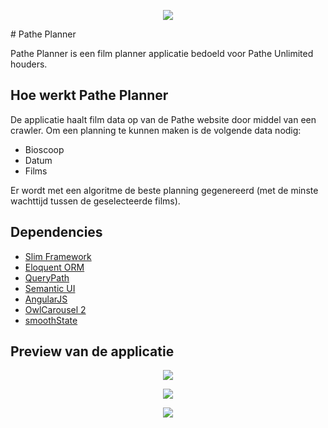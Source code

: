 <p align="center">
	<img src="https://raw.githubusercontent.com/wesleydebruijn/PathePlanner/master/img/logo.png" />
</p>
# Pathe Planner

Pathe Planner is een film planner applicatie bedoeld voor Pathe Unlimited houders.

## Hoe werkt Pathe Planner
De applicatie haalt film data op van de Pathe website door middel van een crawler. Om een planning te kunnen maken is de volgende data nodig:<br />
- Bioscoop
- Datum
- Films

Er wordt met een algoritme de beste planning gegenereerd (met de minste wachttijd tussen de geselecteerde films).

## Dependencies
- [Slim Framework](https://github.com/slimphp/Slim)
- [Eloquent ORM](https://github.com/illuminate/database)
- [QueryPath](https://github.com/technosophos/querypath)
- [Semantic UI](https://github.com/Semantic-Org/Semantic-UI)
- [AngularJS](https://github.com/angular/angular.js)
- [OwlCarousel 2](https://github.com/smashingboxes/OwlCarousel2)
- [smoothState](https://github.com/miguel-perez/smoothState.js)

## Preview van de applicatie
<p align="center">
	<img src="https://raw.githubusercontent.com/wesleydebruijn/PathePlanner/master/img/preview1.png" />
</p>
<p align="center">
	<img src="https://raw.githubusercontent.com/wesleydebruijn/PathePlanner/master/img/preview2.png" />
</p>
<p align="center">
	<img src="https://raw.githubusercontent.com/wesleydebruijn/PathePlanner/master/img/preview3.png" />
</p>
